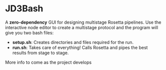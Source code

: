 # JD3Bash

A __zero-dependency__ GUI for designing multistage Rosetta pipelines.
Use the interactive node editor to create a multistage protocol
and the program will give you two bash files:

- __setup.sh__: Creates directories and files required for the run.
- __run.sh__: Takes care of everything! Calls Rosetta and pipes the best results from stage to stage.


More info to come as the project develops
